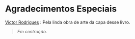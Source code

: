 # Agradecimentos Especiais

[Victor Rodrigues](mailto:vitzz.rodrigues@gmail.com)
: Pela linda obra de arte da capa desse livro.
 
> _Em contrução._